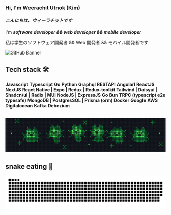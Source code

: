 <h3>Hi, I'm Weerachit Utnok (Kim)</h3>
<h4><strong><i>こんにちは、ウィーラチットです</i></strong></h4>
<p>
  I'm <strong><i> software developer && web developer && mobile developer </i></strong>
</p>
<p>私は学生のソフトウェア開発者 && Web 開発者 && モバイル開発者です</p>


<!--- --------------------------------------------------------------------------------
---------------------------------------------------------------------- -->
<!--- -- Custom Designed Banner ---------------------------------------------------------------------------------------------------------------------------- -->
<!--- ![GitHub Banner](https://github.com/HakimIno/HakimIno/assets/78003589/14fce0ec-b1d2-49b1-847d-dbc46c89019f) ------------------------------------------------------------------------------------------------------------------------------------------------------ -->

![GitHub Banner](https://github.com/HakimIno/HakimIno/assets/78003589/240defe8-4629-4246-b4a4-f90d6ad171a7)

<!--- ------------------------------------------------------------------------------------------------------------------------------------------------------ -->
<!--- -- tech stack ----------------------------------------------------------------------------------------------------------------------------- -->
<!--- ------------------------------------------------------------------------
------------------------------------------------------------------------------ -->

## Tech stack 🛠 

<!---  - *Programming Lang ✨*
<!---  - 🛵 --> <strong>Javascript</strong>
<!---  - 🏝️ --> <strong>Typescript</strong>
<!---  - 🪼 --> <strong>Go</strong>
<!--- - 🐍 --> <strong>Python</strong>
<!---  - 👾 --> <strong>Graphql</strong>
<!--- - 👑 --> <strong>RESTAPI</strong>
   
        
<!---  - *Frontend 🎨*
  <!---  - 🐧 --> <strong>AngularÏ</strong>
 <!---   - 🎃 --> <strong>ReactJS</strong>
 <!---   - 🦄 --> <strong>NextJS</strong>
 <!---   - 🌧️ --> <strong>React Native | Expo | Redux | Redux-toolkit</strong>
 <!---   - 🐼 --> <strong>Tailwind | Daisyui | Shadcn/ui | Radix | MUI </strong>
	 
 <!--- - *Backend 👀*
 <!---   - 🌵 --> <strong>NodeJS | ExpressJS</strong>
<!---    - 🪼 --> <strong>Go</strong>
<!---    - 🧄 --> <strong>Bun</strong>
<!---    - 🦖 --> <strong>TRPC (typescript e2e typesafe)</strong>
 <!---   - 🌳 --> <strong>MongoDB | PostgresSQL | Prisma (orm) </strong> 

<!--- - *tools & cloud & deployment: ⚙️*
<!---    - 🐳 --> <strong>Docker</strong> 
 <!---   - 🌞 --> <strong>Google</strong> 
 <!---   - 🦁 --> <strong>AWS</strong> 
 <!---   - 🐬 --> <strong>Digitalocean</strong>
 <!---   - 🐬 --> <strong>Kafka</strong>
 <!---   - 🦁 --> <strong>Debezium</strong> 

<!--- ------------------------------------------------------------------------------------------------------------------------------------------------------ -->
<!--- -- tech stack ----------------------------------------------------------------------------------------------------------------------------- -->
<!--- ------------------------------------------------------------------------------------------------------------------------------------------------------ -->
##
![GitHub Banner](https://github.com/virtualvivek/virtualvivek/blob/main/assets/anim_octo_dark.gif?raw=true)
##
## snake eating 🐍
![github-contribution-grid-snake](https://raw.githubusercontent.com/platane/platane/output/github-contribution-grid-snake-dark.svg)
##

